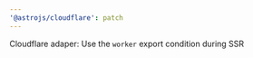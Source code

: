```yaml
---
'@astrojs/cloudflare': patch
---
```


Cloudflare adaper: Use the `worker` export condition during SSR
